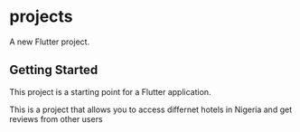 # projects

A new Flutter project.

## Getting Started

This project is a starting point for a Flutter application.

This is a project that allows you to access differnet hotels in Nigeria and get reviews from other users

